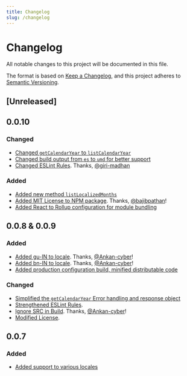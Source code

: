 ```yaml
---
title: Changelog
slug: /changelog
---
```


# Changelog

All notable changes to this project will be documented in this file.

The format is based on [Keep a Changelog](https://keepachangelog.com/en/1.0.0/), and this project adheres to [Semantic Versioning](https://semver.org/spec/v2.0.0.html).

## [Unreleased]

## 0.0.10

### Changed
- [Changed `getCalendarYear` to `listCalendarYear`](https://github.com/9mbs/calendar-widgets/issues/130)
- [Changed build output from `es` to `umd` for better support](https://github.com/9mbs/calendar-widgets/issues/120)
- [Changed ESLint Rules](https://github.com/9mbs/calendar-widgets/issues/97). Thanks, [@giri-madhan](https://github.com/giri-madhan)

### Added
- [Added new method `listLocalizedMonths`](https://github.com/9mbs/calendar-widgets/issues/121)
- [Added MIT License to NPM package](https://github.com/9mbs/calendar-widgets/issues/125). Thanks, [@bajibpathan](https://github.com/bajibpathan)!
- [Added React to Rollup configuration for module bundling](https://github.com/9mbs/calendar-widgets/issues/121)

## 0.0.8 & 0.0.9

### Added 

- [Added gu-IN to locale](https://github.com/9mbs/calendar-widgets/pull/94). Thanks, [@Ankan-cyber](https://github.com/Ankan-cyber)!
- [Added bn-IN to locale](https://github.com/9mbs/calendar-widgets/pull/95). Thanks, [@Ankan-cyber](https://github.com/Ankan-cyber)!
- [Added production configuration build, minified distributable code](https://github.com/9mbs/calendar-widgets/issues/102)

### Changed

- [Simplified the `getCalendarYear` Error handling and response object](https://github.com/9mbs/calendar-widgets/issues/81)
- [Strengthened ESLint Rules](https://github.com/9mbs/calendar-widgets/issues/57).
- [Ignore SRC in Build](https://github.com/9mbs/calendar-widgets/issues/80). Thanks, [@Ankan-cyber](https://github.com/Ankan-cyber)!
- [Modified License](https://github.com/9mbs/calendar-widgets/issues/104).

## 0.0.7

### Added 

- [Added support to various locales](https://github.com/9mbs/calendar-widgets/issues/59)
